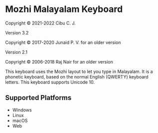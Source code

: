 Mozhi Malayalam Keyboard
=====================
Copyright © 2021-2022 Cibu C. J.

Version 3.2

Copyright © 2017-2020 Junaid P. V. for an older version

Version 2.1

Copyright © 2006-2018 Raj Nair for an older version

This keyboard uses the Mozhi layout to let you type in Malayalam. It is a phonetic keyboard, based on the normal English (QWERTY) keyboard letters. This keyboard supports Unicode 10.

Supported Platforms
-------------------
 * Windows
 * Linux
 * macOS
 * Web
